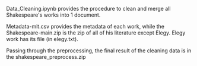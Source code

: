 Data_Cleaning.ipynb provides the procedure to clean and merge all Shakespeare's works into 1 document.

Metadata-mit.csv provides the metadata of each work, while the Shakespeare-main.zip is the zip of all of his literature except Elegy. Elegy work has its file (in elegy.txt). 

Passing through the preprocessing, the final result of the cleaning data is in the shakespeare_preprocess.zip
